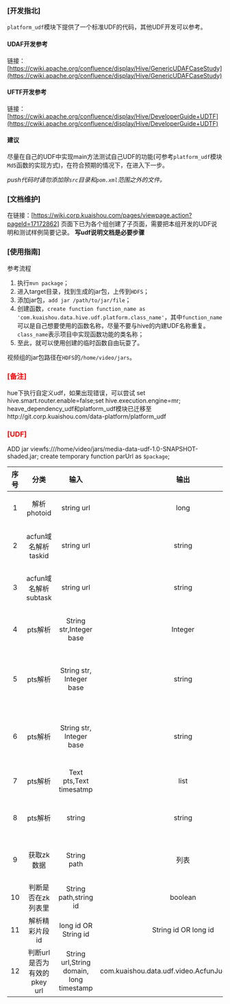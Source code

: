 
### [开发指北]

`platform_udf`模块下提供了一个标准UDF的代码，其他UDF开发可以参考。

#### UDAF开发参考
链接： [https://cwiki.apache.org/confluence/display/Hive/GenericUDAFCaseStudy](https://cwiki.apache.org/confluence/display/Hive/GenericUDAFCaseStudy)

#### UFTF开发参考
链接：[https://cwiki.apache.org/confluence/display/Hive/DeveloperGuide+UDTF](https://cwiki.apache.org/confluence/display/Hive/DeveloperGuide+UDTF)

#### 建议
尽量在自己的UDF中实现main方法测试自己UDF的功能(可参考`platform_udf`模块`Md5`函数的实现方式)，在符合预期的情况下，在进入下一步。

*push代码时请勿添加除`src`目录和`pom.xml`范围之外的文件。*

### [文档维护]
在链接：[https://wiki.corp.kuaishou.com/pages/viewpage.action?pageId=17172862] 页面下已为各个组创建了子页面，需要把本组开发的UDF说明和测试样例简要记录。
**写udf说明文档是必要步骤**

### [使用指南]
参考流程

1. 执行`mvn package`；
2. 进入target目录，找到生成的jar包，上传到`HDFS`；
3. 添加jar包，`add jar /path/to/jar/file`；
4. 创建函数，`create function function_name as 'com.kuaishou.data.hive.udf.platform.class_name'`，其中`function_name`可以是自己想要使用的函数名称，尽量不要与hive的内建UDF名称重复。`class_name`表示项目中实现函数功能的类名称；
5. 至此，就可以使用创建的临时函数自由玩耍了。


视频组的jar包路径在`HDFS`的`/home/video/jars`。

### <font color=red>[备注]</font>
hue下执行自定义udf，如果出现错误，可以尝试 set hive.smart.router.enable=false;set hive.execution.engine=mr;
heave_dependency_udf和platform_udf模块已迁移至http://git.corp.kuaishou.com/data-platform/platform_udf

### <font color=red>[UDF]</font>
ADD jar viewfs:///home/video/jars/media-data-udf-1.0-SNAPSHOT-shaded.jar;
create temporary function parUrl as `$package`;

|序号| 分类 |  输入 |输出|package|说明|
|:-----:|:-----:| :----: | :----:|:----| :----:|
|1| 解析photoid |string url| long |com.kuaishou.data.udf.video.ParsePhotoId|输入为null ,0 或者解析错误，返回0|
|2| acfun域名解析taskid | string url| string |com.kuaishou.data.udf.video.ParseAcfunURLId|输入为null 抛出异常，解析错误 返回null|
|3|acfun域名解析subtask|string url|string|com.kuaishou.data.udf.video.ParseAcfunURL|输入为null 抛出异常，解析错误 返回null|
|4|pts解析|String str,Integer base|Integer|com.kuaishou.data.udf.video.ParsePTS|判断pts>Integer的值,返回1，否则返回0|
|5|pts解析|String str, Integer base|string|com.kuaishou.data.udf.video.PtsCount|返回满足ptsList.get(i) - ptsList.get(i - 2) > base 数量|
|6|pts解析|String str, Integer base|string|com.kuaishou.data.udf.video.PtsCount2|返回满足ptsList.get(i) + ptsList.get(i - 1) > base 数量|
|7|pts解析|Text pts,Text timesatmp|list|com.kuaishou.data.udf.video.PtsDetail|返回pts大于timestamp 的详细数据|
|8|pts解析|string|string|com.kuaishou.data.udf.video.PtsDuration|输入为null 抛出异常，解析错误 返回null|
|9|获取zk数据|String path|列表|com.kuaishou.data.udf.video.GetZKList|输入为null 抛出异常，解析错误 返回null|
|10|判断是否在zk列表里|String path,string id|boolean|com.kuaishou.data.udf.video.IsZKList|验证id是否包在path的zk里面，|
|11| 解析精彩片段id | long id OR String id | String id OR long id | com.kuaishou.data.udf.video.GetLiveHighlightId | 解析错误时返回 0 或者 "" |
|12| 判断url是否为有效的pkey url | String url,String domain, long timestamp | com.kuaishou.data.udf.video.AcfunJudgePkeyValid | 返回字符串类型的true，false或者错误信息 |

